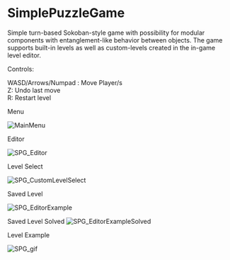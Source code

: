 # SimplePuzzleGame

Simple turn-based Sokoban-style game with possibility for modular components with entanglement-like behavior between objects.
The game supports built-in levels as well as custom-levels created in the in-game level editor.

Controls:

WASD/Arrows/Numpad : Move Player/s</br>
Z: Undo last move</br>
R: Restart level</br>

Menu

![MainMenu](ReadmeImages/SPG_MainMenu.png)</br>

Editor

![SPG_Editor](ReadmeImages/SPG_Editor.png)</br>

Level Select

![SPG_CustomLevelSelect](ReadmeImages/SPG_CustomLevelSelect.png)</br>

Saved Level

![SPG_EditorExample](ReadmeImages/SPG_EditorExample.png)</br>

Saved Level Solved
![SPG_EditorExampleSolved](ReadmeImages/SPG_EditorExampleSolved.png)</br>

Level Example

![SPG_gif](ReadmeImages/SPG_gif.gif)</br>
